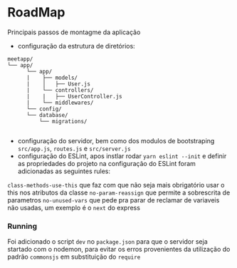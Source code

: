 # RoadMap
Principais passos de montagme da aplicação
- configuração da estrutura de diretórios:

```text
meetapp/
└── app/
      └── app/
      |    ├── models/
      |    │   ├── User.js
      |    └── controllers/
      |    |   ├── UserController.js
      |    └── middlewares/
      └── config/
      └── database/
          └── migrations/


```

- configuração do servidor, bem como dos modulos de bootstraping `src/app.js`, `routes.js` e `src/server.js`
- configuração do ESLint, apos instlar rodar `yarn eslint --init` e definir as propriedades do projeto
na configuração do ESLint foram adicionadas as seguintes rules:

`class-methods-use-this` que faz com que não seja mais obrigatório usar o this nos atributos da classe
`no-param-reassign` que permite a sobrescrita de parametros
`no-unused-vars` que pede pra parar de reclamar de variaveis não usadas, um exemplo é o `next` do express

### Running
Foi adicionado o script `dev` no `package.json`  para que o servidor seja startado com o nodemon, para evitar os erros provenientes da utilização do padrão `commonsjs` em substituição do `require`
